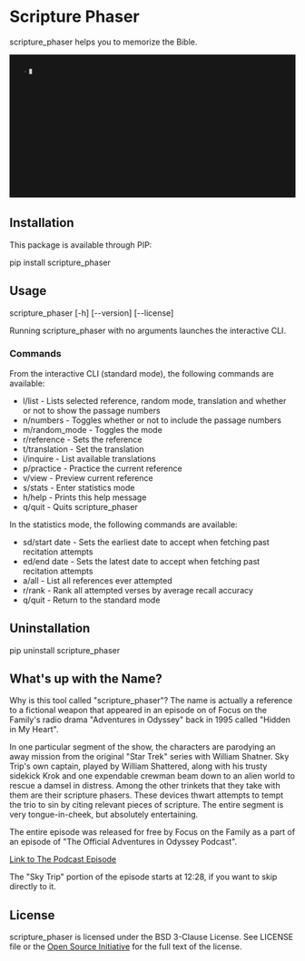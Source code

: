 # Scripture Phaser

scripture_phaser helps you to memorize the Bible.

![scripture_phaser Demo](demo.gif)

## Installation

This package is available through PIP:

pip install scripture_phaser

## Usage

scripture_phaser [-h] [--version] [--license]

Running scripture_phaser with no arguments launches the interactive CLI.

### Commands

From the interactive CLI (standard mode), the following commands are available:

* l/list        - Lists selected reference, random mode, translation and whether or not to show the passage numbers
* n/numbers     - Toggles whether or not to include the passage numbers
* m/random_mode - Toggles the mode
* r/reference   - Sets the reference
* t/translation - Set the translation
* i/inquire     - List available translations
* p/practice    - Practice the current reference
* v/view        - Preview current reference
* s/stats       - Enter statistics mode
* h/help        - Prints this help message
* q/quit        - Quits scripture_phaser

In the statistics mode, the following commands are available:

* sd/start date - Sets the earliest date to accept when fetching past recitation attempts
* ed/end date   - Sets the latest date to accept when fetching past recitation attempts
* a/all         - List all references ever attempted
* r/rank        - Rank all attempted verses by average recall accuracy
* q/quit        - Return to the standard mode

## Uninstallation

pip uninstall scripture_phaser

## What's up with the Name?

Why is this tool called "scripture_phaser"? The name is actually a reference to a fictional weapon that appeared in an episode on of Focus on the Family's radio drama "Adventures in Odyssey" back in 1995 called "Hidden in My Heart".

In one particular segment of the show, the characters are parodying an away mission from the original "Star Trek" series with William Shatner. Sky Trip's own captain, played by William Shattered, along with his trusty sidekick Krok and one expendable crewman beam down to an alien world to rescue a damsel in distress. Among the other trinkets that they take with them are their scripture phasers. These devices thwart attempts to tempt the trio to sin by citing relevant pieces of scripture. The entire segment is very tongue-in-cheek, but absolutely entertaining.

The entire episode was released for free by Focus on the Family as a part of an episode of "The Official Adventures in Odyssey Podcast".

[Link to The Podcast Episode](https://www.oneplace.com/ministries/the-official-adventures-in-odyssey-podcast/player/june-13-2007-free-adventures-in-odyssey-episode-hidden-in-my-heart-798810.html)

The "Sky Trip" portion of the episode starts at 12:28, if you want to skip directly to it.

## License

scripture_phaser is licensed under the BSD 3-Clause License. See LICENSE file or the [Open Source Initiative](https://opensource.org/license/bsd-3-clause/) for the full text of the license.
